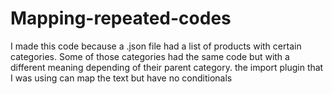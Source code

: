# Mapping-repeated-codes
I made this code because a .json file had a list of products with certain categories. Some of those categories had the same code but with a different meaning depending of their parent category. the import plugin that I was using can map the text but have no conditionals

